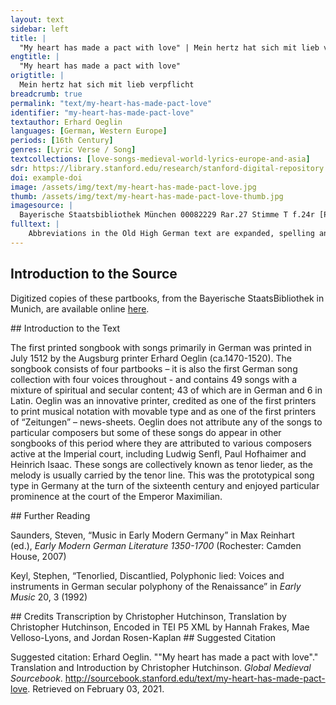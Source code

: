 ```yaml
---
layout: text
sidebar: left
title: |
  "My heart has made a pact with love" | Mein hertz hat sich mit lieb verpflicht
engtitle: |
  "My heart has made a pact with love"
origtitle: |
  Mein hertz hat sich mit lieb verpflicht
breadcrumb: true
permalink: "text/my-heart-has-made-pact-love"
identifier: "my-heart-has-made-pact-love"
textauthor: Erhard Oeglin
languages: [German, Western Europe]
periods: [16th Century]
genres: [Lyric Verse / Song]
textcollections: [love-songs-medieval-world-lyrics-europe-and-asia]
sdr: https://library.stanford.edu/research/stanford-digital-repository 
doi: example-doi 
image: /assets/img/text/my-heart-has-made-pact-love.jpg
thumb: /assets/img/text/my-heart-has-made-pact-love-thumb.jpg
imagesource: |
  Bayerische Staatsbibliothek München 00082229 Rar.27 Stimme T f.24r [Public Domain]
fulltext: |
    Abbreviations in the Old High German text are expanded, spelling and punctuation otherwise follow the manuscript. Mein hertz hat sich mit lieb verpflicht My heart has made a pact with love Mein hertz hat sich mit lieb verpflicht / zů dir mich irrt auch nicht / des klaffers dicht / ob jm sein hals zerpricht / durch falschen has auch bösen neyd / sein gifftig schneyd / glaub das jch dich darumb nit meyd / kayn unmůt leid / und wer er noch so gescheyd. My heart has made a pact with love for you. The slanderer’s lies won’t lead me astray; even if he broke his neck because of his false hate and the poisoned blade of his base envy: Believe me, I will not avoid you because of this and won’t tolerate any trouble however sly he may be. Du bist meins gfallens uberal / nach wunsch unnd rechter wal / frewd one zal / han ich von dir zumal / an die doch gar kayn mangel ist / falsch red ist mist / deshalb nicht schafft des klaffers list / zů kayner frist / man ways wol wer er ist. I’ve fallen for you above all things following my desire and true choice You above all bring me infinite joy. You are completely flawless, the deceitful talk is garbage, that’s why the trickery of a slanderer never achieves anything; his ways are well known to everybody. Was glücks ich im wünsch und gan / das gee den schwetzer an / sein untrew kann / nit unvergolten stan / erscheinen wird in kurtzer zeit / wye vast er schreit / an seinem plerr mir gar nichtz leyt / es felt im weit / mein hertz sich dir ergeit./ However much fortune I wish and grant him, the windbag may enjoy, his faithlessness cannot go unrepaid. We’ll find out soon how loud he screams, none of his blabbering will distract me; he’s way off the mark. I commend my heart to you. 
---
```

## Introduction to the Source 
<p>Digitized copies of these partbooks, from the Bayerische StaatsBibliothek in Munich, are available online <a href="https://stimmbuecher.digitale-sammlungen.de//view?id=bsb00082229">here</a>.</p>
## Introduction to the Text 
<p>The first printed songbook with songs primarily in German was printed in July 1512 by the Augsburg printer Erhard Oeglin (ca.1470-1520). The songbook consists of four partbooks – it is also the first German song collection with four voices throughout - and contains 49 songs with a mixture of spiritual and secular content; 43 of which are in German and 6 in Latin. Oeglin was an innovative printer, credited as one of the first printers to print musical notation with movable type and as one of the first printers of “Zeitungen” – news-sheets. Oeglin does not attribute any of the songs to particular composers but some of these songs do appear in other songbooks of this period where they are attributed to various composers active at the Imperial court, including Ludwig Senfl, Paul Hofhaimer and Heinrich Isaac. These songs are collectively known as tenor lieder, as the melody is usually carried by the tenor line. This was the prototypical song type in Germany at the turn of the sixteenth century and enjoyed particular prominence at the court of the Emperor Maximilian.</p>
## Further Reading 
<p>Saunders, Steven, “Music in Early Modern Germany” in Max Reinhart (ed.), <em>Early Modern German Literature 1350-1700</em> (Rochester: Camden House, 2007)</p> <p>Keyl, Stephen, “Tenorlied, Discantlied, Polyphonic lied: Voices and instruments in German secular polyphony of the Renaissance” in <em>Early Music</em> 20, 3 (1992)</p>
## Credits
Transcription by Christopher Hutchinson, 
Translation by Christopher Hutchinson, 
Encoded in TEI P5 XML by Hannah Frakes, Mae Velloso-Lyons,  and Jordan Rosen-Kaplan
## Suggested Citation
<p>Suggested citation: Erhard Oeglin.  ""My heart has made a pact with love"." Translation and Introduction by Christopher Hutchinson. <em>Global Medieval Sourcebook</em>. <a href="http://sourcebook.stanford.edu/text/my-heart-has-made-pact-love">http://sourcebook.stanford.edu/text/my-heart-has-made-pact-love</a>. Retrieved on February 03, 2021.</p>